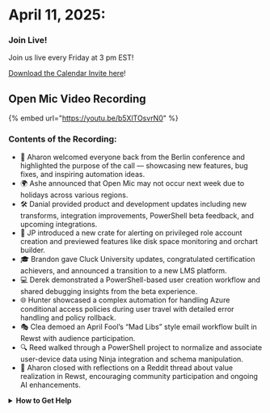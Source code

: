 # April 11, 2025:

### **Join Live!**

Join us live every Friday at 3 pm EST!

&#x20;[Download the Calendar Invite here](https://engine.rewst.io/webhooks/custom/trigger/02eb02e2-1177-43d9-9e13-8547414979fc/c47fdd7f-4075-47a8-ba92-94e790e67c06?request_type=open_mic_link&)!

## Open Mic Video Recording

{% embed url="https://youtu.be/b5XlTOsvrN0" %}

### Contents of the Recording:

* 🎤 Aharon welcomed everyone back from the Berlin conference and highlighted the purpose of the call — showcasing new features, bug fixes, and inspiring automation ideas.
* 🌍 Ashe announced that Open Mic may not occur next week due to holidays across various regions.
* 🛠️ Danial provided product and development updates including new transforms, integration improvements, PowerShell beta feedback, and upcoming integrations.
* 🛒 JP introduced a new crate for alerting on privileged role account creation and previewed features like disk space monitoring and orchart builder.
* 🎓 Brandon gave Cluck University updates, congratulated certification achievers, and announced a transition to a new LMS platform.
* 💻 Derek demonstrated a PowerShell-based user creation workflow and shared debugging insights from the beta experience.
* 🌐 Hunter showcased a complex automation for handling Azure conditional access policies during user travel with detailed error handling and policy rollback.
* 🎭 Clea demoed an April Fool’s “Mad Libs” style email workflow built in Rewst with audience participation.
* 🔍 Reed walked through a PowerShell project to normalize and associate user-device data using Ninja integration and schema manipulation.
* 📣 Aharon closed with reflections on a Reddit thread about value realization in Rewst, encouraging community participation and ongoing AI enhancements.

<details>

<summary><strong>How to Get Help</strong></summary>

* 💬 Chat (Discord): [https://discord.gg/rewst​​ ](https://discord.gg/rewst%E2%80%8B%E2%80%8B)
  * Private #\{{ msp \}} channel
  * \#the-kewp
* 🎫 Submit Tickets to: the\_roc@rewst.io
* 📝 Feature Request + Integration Requests: [https://rewst.canny.io/](https://rewst.canny.io/)

**CLUCK UNIVERSITY – REWST TRAINING:**&#x20;

* 👨‍🏫 Live Instructor-Led Training: [https://calendly.com/cluck-u/](https://calendly.com/cluck-u/)
* 🏁 Rewst Foundations Training: [https://docs.rewst.help/cluck-university/rewst-foundations-10x](https://docs.rewst.help/cluck-university/rewst-foundations-10x)
* ▶️ On-demand Videos: [https://docs.rewst.help/cluck-university/rewst-foundations-10x](https://docs.rewst.help/cluck-university/rewst-foundations-10x)

**DOCS:**&#x20;

* 🥚 Rewst Docs: [https://docs.rewst.help ](https://docs.rewst.help)
* ⛩️ Jinja Docs: [https://jinja.palletsprojects.com/](https://jinja.palletsprojects.com/)

**KEY LINKS:**&#x20;

* 📝 Feature Request + Integration Requests: [https://rewst.canny.io/](https://rewst.canny.io/)

</details>
